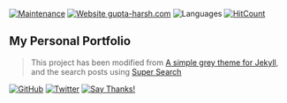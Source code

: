 [![Maintenance](https://img.shields.io/badge/Maintained%3F-yes-green.svg)](https://github.com/harshbg/harshbg.github.io/graphs/commit-activity)
[![Website gupta-harsh.com](https://img.shields.io/website-up-down-green-red/http/shields.io.svg)](http://www.gupta-harsh.com/)
![Languages](https://img.shields.io/github/languages/count/harshbg/harshbg.github.io.svg)
[![HitCount](http://hits.dwyl.io/harshbg/harshbggithubio.svg)](http://hits.dwyl.io/harshbg/harshbggithubio)

## My Personal Portfolio

> This project has been modified from [A simple grey theme for Jekyll](https://github.com/liamsymonds/simplygrey-jekyll),
> and the search posts using [Super Search](https://github.com/chinchang/super-search)

[![GitHub](https://img.shields.io/github/followers/harshbg.svg?style=social)](http://bit.ly/2HYQaL1)
[![Twitter](https://img.shields.io/twitter/follow/harshbg.svg?style=social)](http://bit.ly/2VHxROX)
[![Say Thanks!](https://img.shields.io/badge/Say-Thanks!-yellow.svg)](http://bit.ly/2M0s0Vu)

